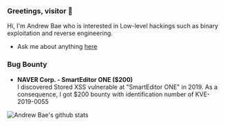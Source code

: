 ### Greetings, visitor :wave:
Hi, I'm Andrew Bae who is interested in Low-level hackings such as binary exploitation and reverse engineering.

* Ask me about anything [here](https://github.com/andrewbae/andrewbae/issues)

### Bug Bounty
* **NAVER Corp. - SmartEditor ONE ($200)**  
    I discovered Stored XSS vulnerable at "SmartEditor ONE" in 2019. As a consequence, I got $200 bounty with identification number of KVE-2019-0055 

![Andrew Bae's github stats](https://github-readme-stats.vercel.app/api?username=andrewbae&show_icons=true&theme=vue)